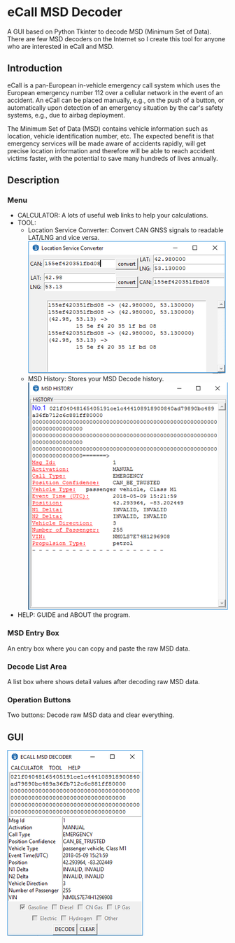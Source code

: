 # eCall MSD Decoder
A GUI based on Python Tkinter to decode MSD (Minimum Set of Data). There are few MSD decoders on the Internet so I create this tool for anyone who are interested in eCall and MSD.

## Introduction
eCall is a pan-European in-vehicle emergency call system which uses the European emergency
number 112 over a cellular network in the event of an accident. An eCall can be placed manually, e.g., on
the push of a button, or automatically upon detection of an emergency situation by the car's safety
systems, e.g., due to airbag deployment.

The Minimum Set of Data (MSD) contains vehicle information such as location, vehicle
identification number, etc. The expected benefit is that emergency services will be made aware of
accidents rapidly, will get precise location information and therefore will be able to reach accident victims
faster, with the potential to save many hundreds of lives annually. 

## Description
### Menu
* CALCULATOR: A lots of useful web links to help your calculations.
* TOOL: 
  * Location Service Converter: Convert CAN GNSS signals to readable LAT/LNG and vice versa.
  ![LS Converter](ls-converter.PNG)
  * MSD History: Stores your MSD Decode history.
  ![MSD History](msd-history.png)
* HELP: GUIDE and ABOUT the program.

### MSD Entry Box
An entry box where you can copy and paste the raw MSD data.

### Decode List Area
A list box where shows detail values after decoding raw MSD data.

### Operation Buttons
Two buttons: Decode raw MSD data and clear everything.

## GUI
![MSD Decoder GUI](msd-decoder-gui.png)
